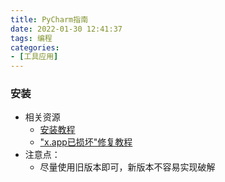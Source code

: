 ```yaml
---
title: PyCharm指南
date: 2022-01-30 12:41:37
tags: 编程
categories:
- [工具应用]
---
```


### 安装
* 相关资源
  * [安装教程](http://www.noobyard.com/article/p-kllghgsu-mc.html)
  * ["x.app已损坏"修复教程](https://www.macwk.com/article/mac-catalina-1015-file-damage)
* 注意点：
  * 尽量使用旧版本即可，新版本不容易实现破解
